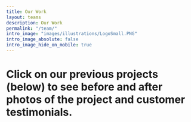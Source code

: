 ```yaml
---
title: Our Work
layout: teams
description: Our Work
permalink: "/team/"
intro_image: "images/illustrations/LogoSmall.PNG"
intro_image_absolute: false
intro_image_hide_on_mobile: true
---
```


# Click on our previous projects (below) to see before and after photos of the project and customer testimonials.
